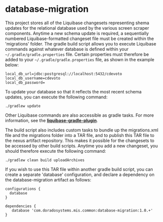 # database-migration

This project stores all of the Liquibase changesets representing shema updates for the relational database used by the various
screen scraper components.  Anytime a new schema update is required, a sequentially numbered Liquibase-formatted changeset file must be created within
the 'migrations' folder.  The gradle build script allows you to execute Liquibase commands against whatever database is defined within your
```~/.gradle/gradle.properties``` file.  Certain properties must therefore be added to your ```~/.gradle/gradle.properties``` file, as
shown in the example below:

```
local_db_url=jdbc:postgresql://localhost:5432/cdevoto
local_db_username=cdevoto
local_db_password=
```

To update your database so that it reflects the most recent schema updates, you can execute the following command:

```
./gradlew update
```

Other Liquibase commands are also accessible as gradle tasks.  For more information, see the **[liquibase-gradle-plugin](https://github.com/liquibase/liquibase-gradle-plugin)**.

The build script also includes custom tasks to bundle up the migrations.xml file and the migrations folder into a TAR file, and to publish
this TAR file to the nexus artifact repository.  This makes it possible for the changesets to be accessed by other build scripts.  Anytime
you add a new changeset, you should therefore execute the following command:

```
./gradlew clean build uploadArchives
```

If you wish to use this TAR file within another gradle build script, you can create a separate 'database' configuration, and declare a dependency on the database-migration artifact as follows:

```
configurations {
  database
}

dependencies {
   database 'com.doradosystems.mis.common:database-migration:1.0.+'
}
```
